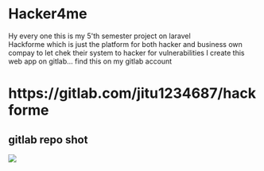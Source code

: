 # Hacker4me
 Hy every one this is my 5'th semester project on laravel  
 Hackforme which is just the platform for both hacker and business own compay to let chek their system to hacker for vulnerabilities
 I create this web app on gitlab...
 find this on my gitlab account <br>
 <h1>https://gitlab.com/jitu1234687/hackforme</h1>
 
 ## gitlab repo shot
![](contact.PNG)
